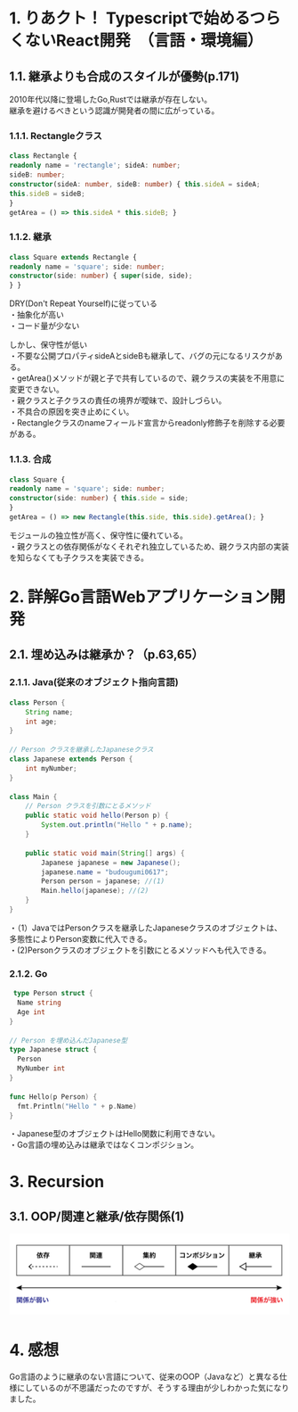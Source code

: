 # 1. りあクト！ Typescriptで始めるつらくないReact開発　（言語・環境編）
## 1.1. 継承よりも合成のスタイルが優勢(p.171)
2010年代以降に登場したGo,Rustでは継承が存在しない。  
継承を避けるべきという認識が開発者の間に広がっている。  
### 1.1.1. Rectangleクラス
```ts
class Rectangle {
readonly name = 'rectangle'; sideA: number;
sideB: number;
constructor(sideA: number, sideB: number) { this.sideA = sideA;
this.sideB = sideB;
}
getArea = () => this.sideA * this.sideB; }
```


### 1.1.2. 継承
```ts
class Square extends Rectangle {
readonly name = 'square'; side: number;
constructor(side: number) { super(side, side);
} }
```

DRY(Don't Repeat Yourself)に従っている  
・抽象化が高い  
・コード量が少ない  

しかし、保守性が低い  
・不要な公開プロパティsideAとsideBも継承して、バグの元になるリスクがある。  
・getArea()メソッドが親と子で共有しているので、親クラスの実装を不用意に変更できない。  
・親クラスと子クラスの責任の境界が曖昧で、設計しづらい。  
・不具合の原因を突き止めにくい。  
・Rectangleクラスのnameフィールド宣言からreadonly修飾子を削除する必要がある。  

### 1.1.3. 合成
```ts
class Square {
readonly name = 'square'; side: number;
constructor(side: number) { this.side = side;
}
getArea = () => new Rectangle(this.side, this.side).getArea(); }
```

モジュールの独立性が高く、保守性に優れている。  
・親クラスとの依存関係がなくそれぞれ独立しているため、親クラス内部の実装を知らなくても子クラスを実装できる。  

# 2. 詳解Go言語Webアプリケーション開発
## 2.1. 埋め込みは継承か？（p.63,65）
### 2.1.1. Java(従来のオブジェクト指向言語)
```java
class Person {
    String name;
    int age;
}

// Person クラスを継承したJapaneseクラス
class Japanese extends Person {
    int myNumber;
}

class Main {
    // Person クラスを引数にとるメソッド
    public static void hello(Person p) {
        System.out.println("Hello " + p.name);
    }

    public static void main(String[] args) {
        Japanese japanese = new Japanese();
        japanese.name = "budougumi0617";
        Person person = japanese; //(1)
        Main.hello(japanese); //(2)
    }
}
```

・（1）JavaではPersonクラスを継承したJapaneseクラスのオブジェクトは、多態性によりPerson変数に代入できる。  
・(2)Personクラスのオブジェクトを引数にとるメソッドへも代入できる。  

### 2.1.2. Go

```go
 type Person struct {
  Name string
  Age int
}

// Person を埋め込んだJapanese型
type Japanese struct {
  Person
  MyNumber int
}

func Hello(p Person) {
  fmt.Println("Hello " + p.Name)
}
```

・Japanese型のオブジェクトはHello関数に利用できない。  
・Go言語の埋め込みは継承ではなくコンポジション。  

# 3. Recursion
## 3.1. OOP/関連と継承/依存関係(1)
![コンポジション](2405081131dependency.png)


# 4. 感想
Go言語のように継承のない言語について、従来のOOP（Javaなど）と異なる仕様にしているのが不思議だったのですが、そうする理由が少しわかった気になりました。